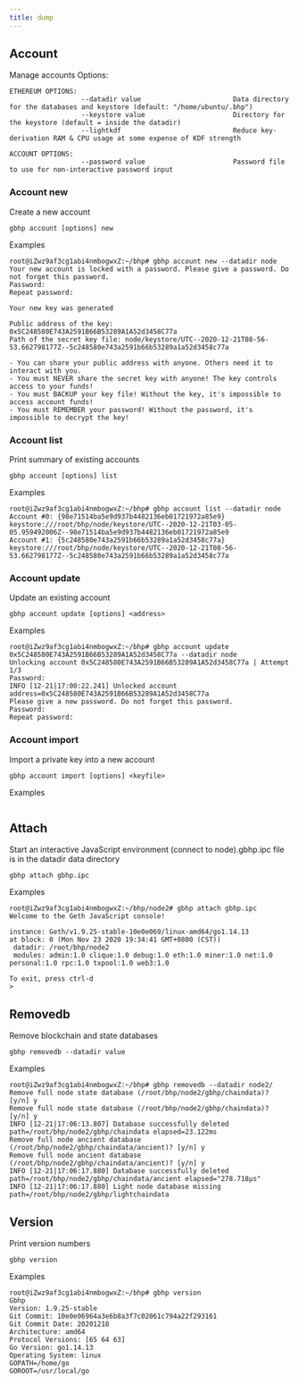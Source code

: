 ```yaml
---
title: dump
---
```


## Account

Manage accounts
Options:

```shell script
ETHEREUM OPTIONS:
                  --datadir value                       Data directory for the databases and keystore (default: "/home/ubuntu/.bhp")
                  --keystore value                      Directory for the keystore (default = inside the datadir)
                  --lightkdf                            Reduce key-derivation RAM & CPU usage at some expense of KDF strength

ACCOUNT OPTIONS:
                  --password value                      Password file to use for non-interactive password input
```

### Account new

Create a new account

```shell script
gbhp account [options] new
```

Examples

```shell script
root@iZwz9af3cg1abi4nmbogwxZ:~/bhp# gbhp account new --datadir node
Your new account is locked with a password. Please give a password. Do not forget this password.
Password:
Repeat password:

Your new key was generated

Public address of the key:   0x5C248580E743A2591B66B53289A1A52d3458C77a
Path of the secret key file: node/keystore/UTC--2020-12-21T08-56-53.662798177Z--5c248580e743a2591b66b53289a1a52d3458c77a

- You can share your public address with anyone. Others need it to interact with you.
- You must NEVER share the secret key with anyone! The key controls access to your funds!
- You must BACKUP your key file! Without the key, it's impossible to access account funds!
- You must REMEMBER your password! Without the password, it's impossible to decrypt the key!
```

### Account list

Print summary of existing accounts

```shell script
gbhp account [options] list
```

Examples

```shell script
root@iZwz9af3cg1abi4nmbogwxZ:~/bhp# gbhp account list --datadir node
Account #0: {98e71514ba5e9d937b4482136eb01721972a85e9} keystore:///root/bhp/node/keystore/UTC--2020-12-21T03-05-05.959492006Z--98e71514ba5e9d937b4482136eb01721972a85e9
Account #1: {5c248580e743a2591b66b53289a1a52d3458c77a} keystore:///root/bhp/node/keystore/UTC--2020-12-21T08-56-53.662798177Z--5c248580e743a2591b66b53289a1a52d3458c77a
```

### Account update

Update an existing account

```shell script
gbhp account update [options] <address>
```

Examples

```shell script
root@iZwz9af3cg1abi4nmbogwxZ:~/bhp# gbhp account update 0x5C248580E743A2591B66B53289A1A52d3458C77a --datadir node
Unlocking account 0x5C248580E743A2591B66B53289A1A52d3458C77a | Attempt 1/3
Password:
INFO [12-21|17:00:22.241] Unlocked account                         address=0x5C248580E743A2591B66B53289A1A52d3458C77a
Please give a new password. Do not forget this password.
Password:
Repeat password:
```

### Account import

Import a private key into a new account

```shell script
gbhp account import [options] <keyfile>
```

Examples

```shell script

```

## Attach

Start an interactive JavaScript environment (connect to node).gbhp.ipc file is in the datadir data directory

```shell script
gbhp attach gbhp.ipc
```

Examples

```shell script
root@iZwz9af3cg1abi4nmbogwxZ:~/bhp/node2# gbhp attach gbhp.ipc
Welcome to the Geth JavaScript console!

instance: Geth/v1.9.25-stable-10e0e069/linux-amd64/go1.14.13
at block: 0 (Mon Nov 23 2020 19:34:41 GMT+0800 (CST))
 datadir: /root/bhp/node2
 modules: admin:1.0 clique:1.0 debug:1.0 eth:1.0 miner:1.0 net:1.0 personal:1.0 rpc:1.0 txpool:1.0 web3:1.0

To exit, press ctrl-d
>
```

## Removedb

Remove blockchain and state databases

```shell script
gbhp removedb --datadir value
```

Examples

```shell script
root@iZwz9af3cg1abi4nmbogwxZ:~/bhp# gbhp removedb --datadir node2/
Remove full node state database (/root/bhp/node2/gbhp/chaindata)? [y/n] y
Remove full node state database (/root/bhp/node2/gbhp/chaindata)? [y/n] y
INFO [12-21|17:06:13.807] Database successfully deleted            path=/root/bhp/node2/gbhp/chaindata elapsed=23.122ms
Remove full node ancient database (/root/bhp/node2/gbhp/chaindata/ancient)? [y/n] y
Remove full node ancient database (/root/bhp/node2/gbhp/chaindata/ancient)? [y/n] y
INFO [12-21|17:06:17.880] Database successfully deleted            path=/root/bhp/node2/gbhp/chaindata/ancient elapsed="278.718µs"
INFO [12-21|17:06:17.880] Light node database missing              path=/root/bhp/node2/gbhp/lightchaindata
```

## Version

Print version numbers

```shell script
gbhp version
```

Examples

```shell script
root@iZwz9af3cg1abi4nmbogwxZ:~/bhp# gbhp version
Gbhp
Version: 1.9.25-stable
Git Commit: 10e0e06964a3e6b8a3f7c02061c794a22f293161
Git Commit Date: 20201218
Architecture: amd64
Protocol Versions: [65 64 63]
Go Version: go1.14.13
Operating System: linux
GOPATH=/home/go
GOROOT=/usr/local/go
```
